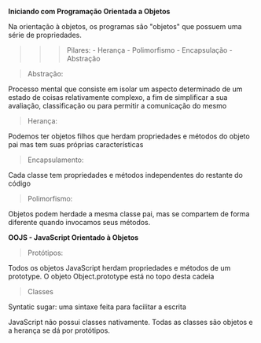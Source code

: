 **Iniciando com Programação Orientada a Objetos**


Na orientação à objetos, os programas são "objetos" que possuem uma série de propriedades.

>>>Pilares:
    - Herança
    - Polimorfismo
    - Encapsulação
    - Abstração


>Abstração:

Processo mental que consiste em isolar um aspecto determinado de um estado de coisas relativamente complexo, a fim
de simplificar a sua avaliação, classificação ou para permitir a comunicação do mesmo

>Herança:

Podemos ter objetos filhos que herdam propriedades e métodos do objeto pai mas tem suas próprias características

>Encapsulamento:

Cada classe tem propriedades e métodos independentes do restante do código

>Polimorfismo:

Objetos podem herdade a mesma classe pai, mas se compartem de forma diferente quando invocamos seus métodos.



**OOJS - JavaScript Orientado à Objetos**

>Protótipos:

Todos os objetos JavaScript herdam propriedades e métodos de um prototype.
O objeto Object.prototype está no topo desta cadeia

>Classes

Syntatic sugar: uma sintaxe feita para facilitar a escrita

JavaScript não possui classes nativamente. Todas as classes são objetos e a herança se dá por protótipos.

